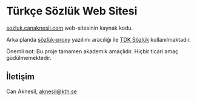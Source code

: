 # Türkçe Sözlük Web Sitesi

[sozluk.canaknesil.com](https://sozluk.canaknesil.com/) web-sitesinin kaynak kodu.

Arka planda [sözlük-proxy](https://github.com/canaknesil/sozluk-proxy) yazılımı aracılığı ile [TDK Sözlük](https://sozluk.gov.tr/) kullanılmaktadır.

Önemli not: Bu proje tamamen akademik amaçlıdır. Hiçbir ticari amaç güdülmemektedir.

## İletişim

Can Aknesil, <aknesil@kth.se>
